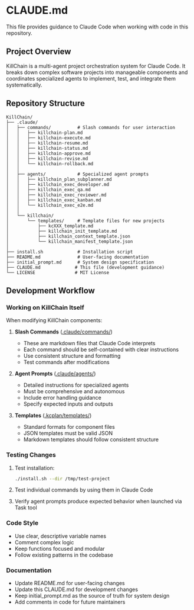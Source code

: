 # CLAUDE.md

This file provides guidance to Claude Code when working with code in this repository.

## Project Overview

KillChain is a multi-agent project orchestration system for Claude Code. It breaks down complex software projects into manageable components and coordinates specialized agents to implement, test, and integrate them systematically.

## Repository Structure

```
KillChain/
├── .claude/
│   ├── commands/          # Slash commands for user interaction
│   │   ├── killchain-plan.md
│   │   ├── killchain-execute.md
│   │   ├── killchain-resume.md
│   │   ├── killchain-status.md
│   │   ├── killchain-approve.md
│   │   ├── killchain-revise.md
│   │   └── killchain-rollback.md
│   │
│   ├── agents/            # Specialized agent prompts
│   │   ├── killchain_plan_subplanner.md
│   │   ├── killchain_exec_developer.md
│   │   ├── killchain_exec_qa.md
│   │   ├── killchain_exec_reviewer.md
│   │   ├── killchain_exec_kanban.md
│   │   └── killchain_exec_e2e.md
│   │
│   └── killchain/
│       └── templates/     # Template files for new projects
│           ├── kcXXX_template.md
│           ├── killchain_init_template.md
│           ├── killchain_context_template.json
│           └── killchain_manifest_template.json
│
├── install.sh             # Installation script
├── README.md              # User-facing documentation
├── initial_prompt.md      # System design specification
├── CLAUDE.md             # This file (development guidance)
└── LICENSE               # MIT License

```

## Development Workflow

### Working on KillChain Itself

When modifying KillChain components:

1. **Slash Commands** ([.claude/commands/](.claude/commands/))
   - These are markdown files that Claude Code interprets
   - Each command should be self-contained with clear instructions
   - Use consistent structure and formatting
   - Test commands after modifications

2. **Agent Prompts** ([.claude/agents/](.claude/agents/))
   - Detailed instructions for specialized agents
   - Must be comprehensive and autonomous
   - Include error handling guidance
   - Specify expected inputs and outputs

3. **Templates** ([.kcplan/templates/](.kcplan/templates/))
   - Standard formats for component files
   - JSON templates must be valid JSON
   - Markdown templates should follow consistent structure

### Testing Changes

1. Test installation:
   ```bash
   ./install.sh --dir /tmp/test-project
   ```

2. Test individual commands by using them in Claude Code

3. Verify agent prompts produce expected behavior when launched via Task tool

### Code Style

- Use clear, descriptive variable names
- Comment complex logic
- Keep functions focused and modular
- Follow existing patterns in the codebase

### Documentation

- Update README.md for user-facing changes
- Update this CLAUDE.md for development changes
- Keep initial_prompt.md as the source of truth for system design
- Add comments in code for future maintainers
